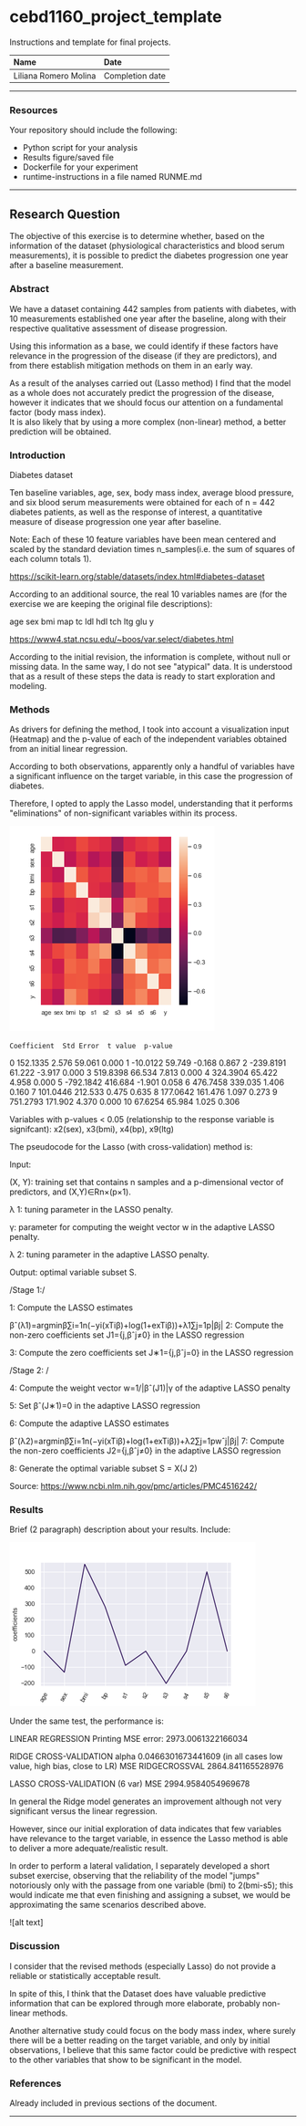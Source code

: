 # cebd1160_project_template
Instructions and template for final projects.

| Name | Date |
|:-------|:---------------|
|Liliana Romero Molina | Completion date|

-----

### Resources
Your repository should include the following:

- Python script for your analysis
- Results figure/saved file
- Dockerfile for your experiment
- runtime-instructions in a file named RUNME.md

-----

## Research Question

The objective of this exercise is to determine whether, based on the information of the dataset (physiological characteristics and blood serum measurements), it is possible to predict the diabetes progression one year after a baseline measurement.

### Abstract

We have a dataset containing 442 samples from patients with diabetes, with 10 measurements established one year after the baseline, along with their respective qualitative assessment of disease progression.

Using this information as a base, we could identify if these factors have relevance in the progression of the disease (if they are predictors), and from there establish mitigation methods on them in an early way.

As a result of the analyses carried out (Lasso method) I find that the model as a whole does not accurately predict the progression of the disease, however it indicates that we should focus our attention on a fundamental factor (body mass index).  
It is also likely that by using a more complex (non-linear) method, a better prediction will be obtained. 

### Introduction

Diabetes dataset

Ten baseline variables, age, sex, body mass index, average blood pressure, and six blood serum measurements were obtained for each of n = 442 diabetes patients, as well as the response of interest, a quantitative measure of disease progression one year after baseline. 
 
Note: Each of these 10 feature variables have been mean centered and scaled by the standard deviation times n_samples(i.e. the sum of squares of each column totals 1). 

https://scikit-learn.org/stable/datasets/index.html#diabetes-dataset

According to an additional source, the real 10 variables names are (for the exercise we are keeping the original file descriptions):

age sex bmi map tc ldl hdl tch ltg glu y

https://www4.stat.ncsu.edu/~boos/var.select/diabetes.html

According to the initial revision, the information is complete, without null or missing data.   In the same way, I do not see "atypical" data.  It is understood that as a result of these steps the data is ready to start exploration and modeling.

### Methods

As drivers for defining the method, I took into account a visualization input (Heatmap) and the p-value of each of the independent variables obtained from an initial linear regression.  

According to both observations, apparently only a handful of variables have a significant influence on the target variable, in this case the progression of diabetes.  

Therefore, I opted to apply the Lasso model, understanding that it performs "eliminations" of non-significant variables within its process.

![alt text](https://github.com/LilianaRomeroM/cebd1160_project_template/blob/master/diabetes7plots/heatseaborn.png)


    Coefficient  Std Error  t value  p-value
0      152.1335      2.576   59.061    0.000
1      -10.0122     59.749   -0.168    0.867
2     -239.8191     61.222   -3.917    0.000
3      519.8398     66.534    7.813    0.000
4      324.3904     65.422    4.958    0.000
5     -792.1842    416.684   -1.901    0.058
6      476.7458    339.035    1.406    0.160
7      101.0446    212.533    0.475    0.635
8      177.0642    161.476    1.097    0.273
9      751.2793    171.902    4.370    0.000
10      67.6254     65.984    1.025    0.306

Variables with p-values < 0.05 (relationship to the response variable is signifcant): x2(sex), x3(bmi), x4(bp), x9(ltg)


The pseudocode for the Lasso (with cross-validation) method is:

Input:

(X, Y): training set that contains n samples and a p-dimensional vector of predictors, and (X,Y)∈Rn×(p×1).

λ 1: tuning parameter in the LASSO penalty.

γ: parameter for computing the weight vector w in the adaptive LASSO penalty.

λ 2: tuning parameter in the adaptive LASSO penalty.

Output: optimal variable subset S.

/Stage 1:/

1: Compute the LASSO estimates

βˆ(λ1)=argminβ∑i=1n(−yi(xTiβ)+log(1+exTiβ))+λ1∑j=1p|βj|
2: Compute the non-zero coefficients set J1={j,βˆj≠0} in the LASSO regression

3: Compute the zero coefficients set J∗1={j,βˆj=0} in the LASSO regression

/Stage 2: /

4: Compute the weight vector w=1/|βˆ(J1)|γ of the adaptive LASSO penalty

5: Set βˆ(J∗1)=0 in the adaptive LASSO regression

6: Compute the adaptive LASSO estimates

βˆ(λ2)=argminβ∑i=1n(−yi(xTiβ)+log(1+exTiβ))+λ2∑j=1pwˆj|βj|
7: Compute the non-zero coefficients J2={j,βˆj≠0} in the adaptive LASSO regression

8: Generate the optimal variable subset S = X(J 2)

Source: https://www.ncbi.nlm.nih.gov/pmc/articles/PMC4516242/ 

### Results

Brief (2 paragraph) description about your results. Include:


![alt text](https://github.com/LilianaRomeroM/cebd1160_project_template/blob/master/EXPERPLOTS/lassores.png)

Under the same test, the performance is:

LINEAR REGRESSION
Printing MSE error: 2973.0061322166034

RIDGE CROSS-VALIDATION
alpha 0.0466301673441609 (in all cases low value, high bias, close to LR)
MSE RIDGECROSSVAL 2864.841165528976

LASSO CROSS-VALIDATION (6 var)
MSE 2994.9584054969678

In general the Ridge model generates an improvement although not very significant versus the linear regression.

However, since our initial exploration of data indicates that few variables have relevance to the target variable, in essence the Lasso method is able to deliver a more adequate/realistic result.

In order to perform a lateral validation, I separately developed a short subset exercise, observing that the reliability of the model "jumps" notoriously only with the passage from one variable (bmi) to 2(bmi-s5); this would indicate me that even finishing and assigning a subset, we would be approximating the same scenarios described above.

![alt text]

### Discussion

I consider that the revised methods (especially Lasso) do not provide a reliable or statistically acceptable result.

In spite of this, I think that the Dataset does have valuable predictive information that can be explored through more elaborate, probably non-linear methods.

Another alternative study could focus on the body mass index, where surely there will be a better reading on the target variable, and only by initial observations, I believe that this same factor could be predictive with respect to the other variables that show to be significant in the model.

### References
Already included in previous sections of the document.

-------
